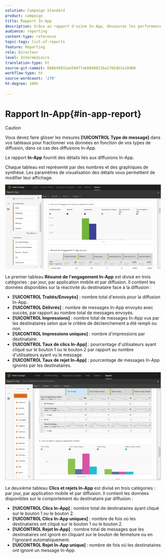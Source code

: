 ```yaml
---
solution: Campaign Standard
product: campaign
title: Rapport In-App
description: Grâce au rapport d'usine In-App, découvrez les performances de vos messages In-App.
audience: reporting
content-type: reference
topic-tags: list-of-reports
feature: Reporting
role: Directeur
level: Intermédiaire
translation-type: ht
source-git-commit: 088b49931ee5047fa6b949813ba17654b1e10d60
workflow-type: ht
source-wordcount: '270'
ht-degree: 100%

---
```



# Rapport In-App{#in-app-report}

>[!CAUTION]
>
>Vous devez faire glisser les mesures **[!UICONTROL Type de message]** dans vos tableaux pour fractionner vos données en fonction de vos types de diffusion, dans ce cas des diffusions In-App.

Le rapport **In-App** fournit des détails liés aux diffusions In-App.

Chaque tableau est représenté par des nombres et des graphiques de synthèse. Les paramètres de visualisation des détails vous permettent de modifier leur affichage.

![](assets/inapp_report.png)

Le premier tableau **Résumé de l&#39;engagement In-App** est divisé en trois catégories : par jour, par application mobile et par diffusion. Il contient les données disponibles sur la réactivité du destinataire face à la diffusion :

* **[!UICONTROL Traités/Envoyés]** : nombre total d&#39;envois pour la diffusion In-App.
* **[!UICONTROL Délivrés]** : nombre de messages In-App envoyés avec succès, par rapport au nombre total de messages envoyés.
* **[!UICONTROL Impressions]** : nombre total de messages In-App vus par les destinataires selon que le critère de déclenchement a été rempli ou non.
* **[!UICONTROL Impressions uniques]** : nombre d&#39;impressions par destinataire.
* **[!UICONTROL Taux de clics In-App]** : pourcentage d&#39;utilisateurs ayant cliqué sur le bouton 1 ou le bouton 2 par rapport au nombre d&#39;utilisateurs ayant vu le message.
* **[!UICONTROL Taux de rejet In-App]** : pourcentage de messages In-App ignorés par les destinataires.

![](assets/inapp_report_1.png)

Le deuxième tableau **Clics et rejets In-App** est divisé en trois catégories : par jour, par application mobile et par diffusion. Il contient les données disponibles sur le comportement du destinataire par diffusion :

* **[!UICONTROL Clics In-App]** : nombre total de destinataires ayant cliqué sur le bouton 1 ou le bouton 2.
* **[!UICONTROL Clics In-App uniques]** : nombre de fois où les destinataires ont cliqué sur le bouton 1 ou le bouton 2.
* **[!UICONTROL Rejet In-App]** : nombre total de messages que les destinataires ont ignoré en cliquant sur le bouton de fermeture ou en l&#39;ignorant automatiquement.
* **[!UICONTROL Rejet In-App unique]** : nombre de fois où les destinataires ont ignoré un message In-App.

